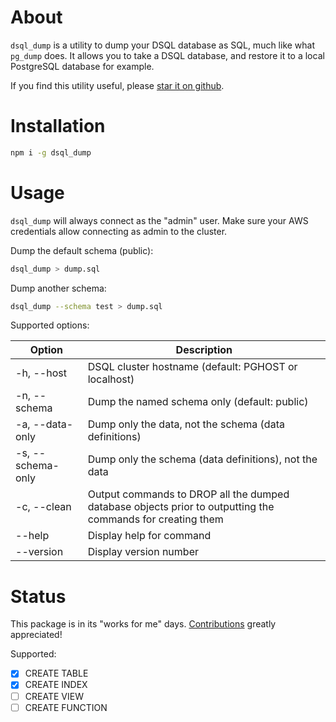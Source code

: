 # About

`dsql_dump` is a utility to dump your DSQL database as SQL, much like
what `pg_dump` does. It allows you to take a DSQL database, and
restore it to a local PostgreSQL database for example.

If you find this utility useful, please [star it on github](https://github.com/berenddeboer/dsql_dump).

# Installation

```sh
npm i -g dsql_dump
```

# Usage

`dsql_dump` will always connect as the "admin" user. Make sure your
AWS credentials allow connecting as admin to the cluster.

Dump the default schema (public):

```sh
dsql_dump > dump.sql
```

Dump another schema:

```sh
dsql_dump --schema test > dump.sql
```

Supported options:

| Option                    | Description                                                                                                 |
|---------------------------|-------------------------------------------------------------------------------------------------------------|
| -h, --host <host>         | DSQL cluster hostname (default: PGHOST or localhost)                                                       |
| -n, --schema <schema>     | Dump the named schema only (default: public)                                                               |
| -a, --data-only           | Dump only the data, not the schema (data definitions)                                                      |
| -s, --schema-only         | Dump only the schema (data definitions), not the data                                                       |
| -c, --clean               | Output commands to DROP all the dumped database objects prior to outputting the commands for creating them |
| --help                    | Display help for command                                                                                    |
| --version                 | Display version number                                                                                      |

# Status

This package is in its "works for me"
days. [Contributions](./CONTRIBUTION.md) greatly appreciated!

Supported:
- [X] CREATE TABLE
- [X] CREATE INDEX
- [ ] CREATE VIEW
- [ ] CREATE FUNCTION
